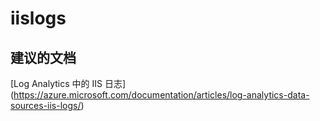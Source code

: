 
<properties
    pageTitle="iislogs"
    description="与 IIS 日志相关的问题"
    service="microsoft.operationalinsights"
    resource="operationalinsightsaccounts"
    authors="adoylemsft"
    displayorder=""
    selfHelpType="generic"
    supportTopicIds="32536490"
    resourceTags=""
    productPesIds="15725"
    cloudEnvironments="public, Blackforest, Fairfax"
/>


# <a name="iislogs"></a>iislogs


## <a name="recommended-documents"></a>**建议的文档**
[Log Analytics 中的 IIS 日志] (https://azure.microsoft.com/documentation/articles/log-analytics-data-sources-iis-logs/)


<!--HONumber=Nov16_HO2-->


